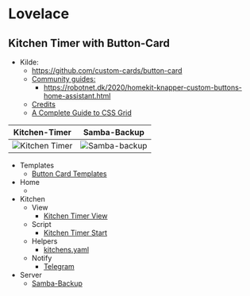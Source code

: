 # Lovelace

## Kitchen Timer with Button-Card

* Kilde: 
  * https://github.com/custom-cards/button-card
  * [Community guides:](https://github.com/custom-cards/button-card#community-guides)
    * https://robotnet.dk/2020/homekit-knapper-custom-buttons-home-assistant.html
  * [Credits](https://github.com/custom-cards/button-card#credits)
  * [A Complete Guide to CSS Grid](https://css-tricks.com/snippets/css/complete-guide-grid/) 

|Kitchen-Timer|Samba-Backup|
| :---: | :---: |
|![Kitchen Timer](./button-card/images/Sk%C3%A6rmbillede%20fra%202022-12-29%2023-31-09.png)|![Samba-backup](./button-card/images/Sk%C3%A6rmbillede%20fra%202023-01-02%2017-44-45.png)|

* Templates
  * [Button Card Templates](./button-card/ButtonCardTemplates.md)
* Home
  * []()
* Kitchen
  * View
    * [Kitchen Timer View](./button-card/KitchenTimerview.md)
  * Script
    * [Kitchen Timer Start](./button-card/KitchenTimerStart.md)
  * Helpers
    * [kitchens.yaml](./button-card/KitchensTimerYaml.md)
  * Notify
    * [Telegram](./button-card/KitchenTelegramNotify.md)
* Server
  * [Samba-Backup](./button-card/ServerSambaBackup.md)
   